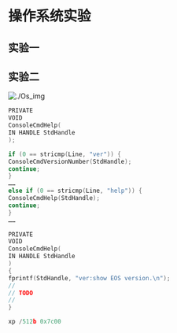 # 操作系统实验

## 实验一

##  实验二

![./Os_img](./../OS_img/%E5%9B%BE1.png)

```c
PRIVATE
VOID
ConsoleCmdHelp(
IN HANDLE StdHandle
);

if (0 == stricmp(Line, "ver")) {
ConsoleCmdVersionNumber(StdHandle);
continue;
} 
……
else if (0 == stricmp(Line, "help")) {
ConsoleCmdHelp(StdHandle);
continue;
} 
……

PRIVATE
VOID
ConsoleCmdHelp(
IN HANDLE StdHandle
)
{
fprintf(StdHandle, "ver:show EOS version.\n");
//
// TODO
//
}

xp /512b 0x7c00
```

